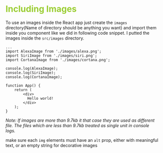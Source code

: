 <h1 style="color: yellowgreen">Including Images</h1>

To use an images inside the React app just create the `images` directory(Name of directory should be anything you want)
and import them inside you component like we did in following code snippet.
I putted the images inside the `src/images` directory.

```agsl
...
import AlexaImage from './images/alexa.png';
import SiriImage from './images/siri.png';
import CortanaImage from './images/cortana.png';

console.log(AlexaImage);
console.log(SiriImage);
console.log(CortanaImage);

function App() {
    return (
        <div>
          Hello world!
        </div>
    );
}
```

<i>Note: If images are more than 9.7kb it that case they are used as different file. The files which 
are less than 9.7kb treated as single unit in console logs.</i>

make sure each `img` elements must have an `alt` prop, either with meaningful text, or an empty string for decorative images
